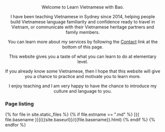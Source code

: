 <p style="text-align: center;">Welcome to Learn Vietnamese with Bao.</p>

<p style="text-align: center;">I have been teaching Vietnamese in Sydney since 2014, helping people build Vietnamese language familiarity and confidence ready to travel in Vietnam, or communicate with their Vietnamese heritage partners and family members.</p>

<p style="text-align: center;">You can learn more about my services by following the <a href="https://www.tutorfinder.com.au/tutors/detail.php?TutorID=49762">Contact</a> link at the bottom of this page.</p>

<p style="text-align: center;">This website gives you a taste of what you can learn to do at elementary level.</p>
<p style="text-align: center;">If you already know some Vietnamese, then I hope that this website will give you a chance to practice and motivate you to learn more.</p>

<p style="text-align: center;">I enjoy teaching and I am very happy to have the chance to introduce my culture and language to you.</p>
<h3>Page listing</h3>
{% for file in site.static_files %}
{% if file.extname == ".md" %}
[{{ file.basename }}]({{site.baseurl}}/{{file.basename}}.html)
{% endif %}
{% endfor %}
